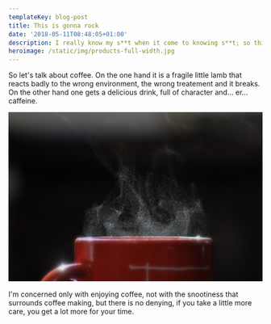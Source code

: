 ```yaml
---
templateKey: blog-post
title: This is gonna rock
date: '2018-05-11T08:48:05+01:00'
description: I really know my s**t when it come to knowing s**t; so this is going to rock.
heroimage: /static/img/products-full-width.jpg
---
```

So let's talk about coffee. On the one hand it is a fragile little lamb that
reacts badly to the wrong environment, the wrong treatement and it breaks. On
the other hand one gets a delicious drink, full of character and... er...
caffeine.

![This is coffee](/static/img/products-full-width.jpg)

I'm concerned only with enjoying coffee, not with the snootiness that surrounds coffee making, but there is no denying, if you take a little more care, you get a lot more for your time.
